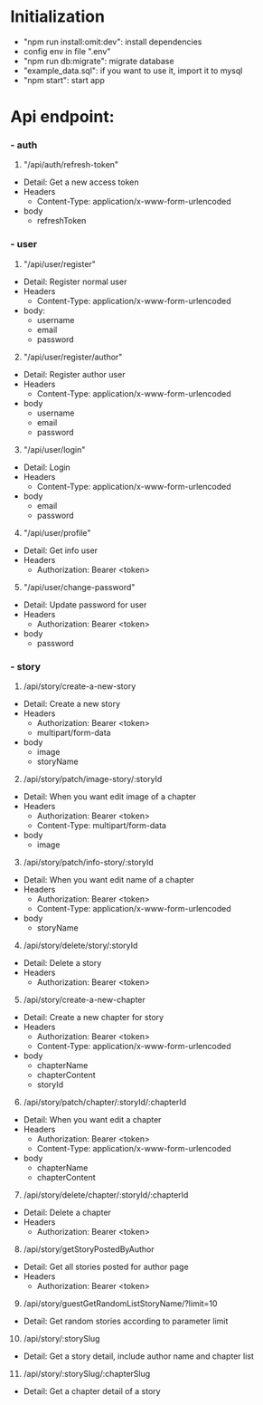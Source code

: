 # Initialization

- "npm run install:omit:dev": install dependencies
- config env in file ".env"
- "npm run db:migrate": migrate database
- "example_data.sql": if you want to use it, import it to mysql
- "npm start": start app

# Api endpoint:

### - auth

1. "/api/auth/refresh-token"

- Detail: Get a new access token
- Headers
  - Content-Type: application/x-www-form-urlencoded
- body
  - refreshToken

### - user

1. "/api/user/register"

- Detail: Register normal user
- Headers
  - Content-Type: application/x-www-form-urlencoded
- body:
  - username
  - email
  - password

2. "/api/user/register/author"

- Detail: Register author user
- Headers
  - Content-Type: application/x-www-form-urlencoded
- body
  - username
  - email
  - password

3. "/api/user/login"

- Detail: Login
- Headers
  - Content-Type: application/x-www-form-urlencoded
- body
  - email
  - password

4. "/api/user/profile"

- Detail: Get info user
- Headers
  - Authorization: Bearer \<token>

5. "/api/user/change-password"

- Detail: Update password for user
- Headers
  - Authorization: Bearer \<token>
- body
  - password

### - story

1. /api/story/create-a-new-story

- Detail: Create a new story
- Headers
  - Authorization: Bearer \<token>
  - multipart/form-data
- body
  - image
  - storyName

2. /api/story/patch/image-story/:storyId

- Detail: When you want edit image of a chapter
- Headers
  - Authorization: Bearer \<token>
  - Content-Type: multipart/form-data
- body
  - image

3. /api/story/patch/info-story/:storyId

- Detail: When you want edit name of a chapter
- Headers
  - Authorization: Bearer \<token>
  - Content-Type: application/x-www-form-urlencoded
- body
  - storyName

4. /api/story/delete/story/:storyId

- Detail: Delete a story
- Headers
  - Authorization: Bearer \<token>

5. /api/story/create-a-new-chapter

- Detail: Create a new chapter for story
- Headers
  - Authorization: Bearer \<token>
  - Content-Type: application/x-www-form-urlencoded
- body
  - chapterName
  - chapterContent
  - storyId

6. /api/story/patch/chapter/:storyId/:chapterId

- Detail: When you want edit a chapter
- Headers
  - Authorization: Bearer \<token>
  - Content-Type: application/x-www-form-urlencoded
- body
  - chapterName
  - chapterContent

7. /api/story/delete/chapter/:storyId/:chapterId

- Detail: Delete a chapter
- Headers
  - Authorization: Bearer \<token>

8. /api/story/getStoryPostedByAuthor

- Detail: Get all stories posted for author page
- Headers
  - Authorization: Bearer \<token>

9. /api/story/guestGetRandomListStoryName/?limit=10

- Detail: Get random stories according to parameter limit

10. /api/story/:storySlug

- Detail: Get a story detail, include author name and chapter list

11. /api/story/:storySlug/:chapterSlug

- Detail: Get a chapter detail of a story
